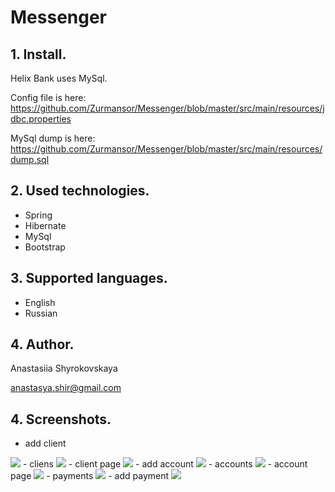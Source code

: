 # Messenger

## 1. Install.
Helix Bank uses MySql.

Config file is here: https://github.com/Zurmansor/Messenger/blob/master/src/main/resources/jdbc.properties

MySql dump is here: https://github.com/Zurmansor/Messenger/blob/master/src/main/resources/dump.sql

## 2. Used technologies.

- Spring
- Hibernate
- MySql
- Bootstrap

## 3. Supported languages.

- English
- Russian

## 4. Author.
Anastasiia Shyrokovskaya

anastasya.shir@gmail.com

## 4. Screenshots.
- add client
<img src="https://habrastorage.org/files/be5/f94/7d2/be5f947d2e0c443b955e03f2d4fddf21.png"/>
- cliens
<img src="https://habrastorage.org/files/a98/4db/4dc/a984db4dc89a47e8bbc88fffd3115f0a.png"/>
- client page
<img src="https://habrastorage.org/files/ab6/ab8/733/ab6ab8733f814695ae774bf349eea303.png"/>
- add account
<img src="https://habrastorage.org/files/385/2cc/9e5/3852cc9e54714747a2d316e09afc1078.png"/>
- accounts
<img src="https://habrastorage.org/files/b74/a9e/3a9/b74a9e3a96e3468c93f5f720bab223af.png"/>
- account page
<img src="https://habrastorage.org/files/ecc/c91/a23/eccc91a235374761b258008b26111082.png"/>
- payments
<img src="https://habrastorage.org/files/af4/2c6/aa4/af42c6aa47004908a8bc599bdefd491e.png"/>
- add payment
<img src="https://habrastorage.org/files/9aa/157/a46/9aa157a4600847b2b6efb18053ee023c.png"/>
